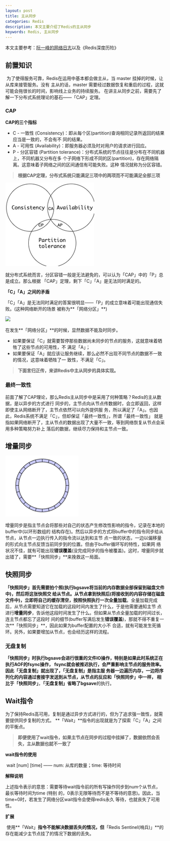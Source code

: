 ```yaml
---
layout: post
title: 主从同步
categories: Redis
description: 本文主要介绍了Redis的主从同步
keywords: Redis, 主从同步
---
```


本⽂主要参考：[阮⼀峰的网络日志](https://www.ruanyifeng.com/blog/2018/07/cap.html)以及《Redis深度历险》



## 前置知识

​	为了使得服务可靠，Redis在运⽤中基本都会做主从，当 master 挂掉的时候，让从库来接管服务。没有 主从的话，master 需要经过数据恢复和重启的过程，这就可能会拖很⻓的时间，影响线上业务的持续服务。 在讲主从同步之前，需要先了解⼀下分布式系统理论的基⽯——「CAP」定理。 

### CAP

**CAP的三个指标** 

- C - ⼀致性 (Consistency)：即从每个区(partition)查询相同记录所返回的结果应当是⼀致的，不会有不 同的结果。 
- A - 可⽤性 (Availability)：即服务器必须及时对⽤户的请求进⾏回应。 
-  P - 分区容错 (Partition tolerance)：分布式系统的节点往往是分布在不同机器上，不同机器⼜分布在多 个⼦⽹络下形成不同的区(partition)，存在⽹络隔离。这意味着⼦⽹络之间的区间通信有可能失败。这种 情况就称为分区容错。 

> **根据CAP定理，分布式系统只能满⾜三项中的两项⽽不可能满⾜全部三项**

![](\images\posts\Redis\CAP.jpg)

​	就分布式系统而言，分区容错⼀般是无法避免的，可以认为「CAP」中的「P」总是成⽴。那么根据 「CAP」定理，剩下「C」「A」是无法同时满⾜的。 

**「C」「A」之间的⽭盾** 

​	「C」「A」是⽆法同时满⾜的答案很明显——「P」的成⽴意味着可能出现通信失败。(这种网络断开的场景 被称为**「网络分区」**)

![](\images\posts\Redis\[P].jpg)

在发⽣**「网络分区」**的时候，显然数据不能及时同步。 

- 如果要保证「C」就需要暂停那些数据尚未同步的节点的服务，这就意味着牺牲了这些节点的可⽤性，不 满⾜「A」； 
- 如果要保证「A」就应该让服务继续，那么必然不出现不同节点的数据不⼀致的情况，这意味着牺牲了⼀ 致性，不满⾜「C」。 



> **下面言归正传，来讲Redis中主从同步的具体实现。** 

### 最终⼀致性 

前⾯了解了CAP理论，那么Redis主从同步中是采⽤了何种策略？Redis的主从数据，是以异步的⽅式进⾏ 同步的，主节点向从节点传数据时，会⽴即返回，这样即使主从⽹络断开了，主节点依然可以向外提供服 务，所以满⾜了「A」。也因此，Redis系统不满⾜「C」，但却保证「最终⼀致性」，所谓「最终⼀致性」 就是指如果⽹络断开了，主从节点的数据出现了⼤量不⼀致，等到⽹络恢复从节点会采⽤多种策略努⼒补上 落后的数据，继续尽⼒保持和主节点⼀致。



## 增量同步

![](\images\posts\Redis\circle_array.png)

​	增量同步是指主节点会将那些对⾃⼰的状态产⽣修改性影响的指令，记录在本地的 buffer中(以环形数组的 结构存在)。然后以异步的⽅式将buffer中的指令同步给从节点，从节点⼀边执⾏传⼊的指令流以达到和主节 点⼀致的状态，⼀边以偏移量的形式向主节点反馈当前同步到的位置。但由于buffer循环写的特性，如果⽹ 络状况不佳，就有可能出现**错误覆盖**(没完成同步的指令被覆盖)。这时，增量同步就出错了，需要**「快照同步」**来挽救这⼀局⾯。

## 快照同步

​	**「快照同步」**首先需要拍个照(执行bgsave将当前的内存数据全部保留到磁盘⽂件中)，然后将这张快照交 给从节点。从节点拿到快照后(将接收到的内容存储在磁盘⽂件中)，立即将自己的缓存清空，按照快照执行⼀次**全量加载**。全量加载完成后，从节点需要知道它在加载的这段时间内发⽣了什么，于是他需要通知主节 点进行**增量同步**，告诉他这段时间发⽣了什么。但如果从节点全量加载的时间过长，连主节点都忘了这段时 间的细节(buffer写满后发⽣**错误覆盖**)，那就不得不重复⼀次**「快照同步」**，因此如果为buffer配置的大小不 合适，就有可能发生死循环。另外，如果要增加从节点，也会经历这样的流程。

### 无盘复制

​	**「快照同步」**时执⾏bgsave会进行很重的⽂件IO操作，特别是如果此时系统正在执⾏AOF的fsync操作， fsync就会被推迟执⾏，会严重影响主节点的服务效率。因此**「无盘复制」**就出现了，**「无盘复制」**是指主服 务器⼀边遍历内存，⼀边将序列化的内容通过套接字发送到从节点，从节点的反应和**「快照同步」**中⼀样， 相⽐于**「快照同步」**，**「无盘复制」**省略了**bgsave**的执⾏。

## Wait指令

​	为了保持Redis⾼可⽤，复制是通过异步⽅式进⾏的，但为了追求强⼀致性，就需要提供同步复制的⽅式。 **「Wait」**指令的出现就是为了探索「C」「A」之间的平衡点。 

> **即便使用了wait指令，如果主节点在同步的过程中挂掉了，数据依然会丢失，主从数据也就不一致了**

**wait指令的使用**

​	wait [num] [time] —— num: 从库的数量；time: 等待时间 

**解释说明**

​	上述指令表示的意思：需要等待wait指令前的所有写操作同步到num个从节点，最⻓等待时间为time (特别 的，0表示⽆限等待⽽不是不等待的意思)。因此，当time=0时，若发⽣了⽹络分区wait指令会使得redis永久 等待，也就丧失了可⽤性。 

**扩展**

​	 使用**「Wait」**指令不能解决数据丢失的情况，但**「Redis Sentinel(哨兵)」**的存在能减少主节点挂了的情况下数据的丢失。

